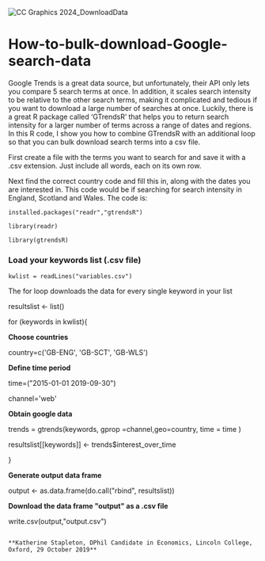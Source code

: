 
![CC Graphics 2024_DownloadData](https://github.com/csae-coders-corner/How-to-bulk-download-Google-search-data/assets/148211163/f1c0608d-c4c6-430d-a33c-bf567946209a)

# How-to-bulk-download-Google-search-data
Google Trends is a great data source, but unfortunately, their API only lets you compare 5 search terms at once. In addition, it scales search intensity to be relative to the other search terms, making it complicated and tedious if you want to download a large number of searches at once. Luckily, there is a great R package called ‘GTrendsR’ that helps you to return search intensity for a larger number of terms across a range of dates and regions. In this R code, I show you how to combine GTrendsR with an additional loop so that you can bulk download search terms into a csv file.

First create a file with the terms you want to search for and save it with a .csv extension. Just include all words, each on its own row.

Next find the correct country code and fill this in, along with the dates you are interested in. This code would be if searching for search intensity in England, Scotland and Wales. The code is:

```
installed.packages("readr","gtrendsR")

library(readr)

library(gtrendsR)
```

### Load your keywords list (.csv file)

```
kwlist = readLines("variables.csv")
```

The for loop downloads the data for every single keyword in your list


resultslist <- list() 

for (keywords in kwlist){

**Choose countries**

  country=c('GB-ENG', 'GB-SCT', 'GB-WLS')

**Define time period**

  time=("2015-01-01 2019-09-30")

  channel='web'

**Obtain google data**

trends = gtrends(keywords, gprop =channel,geo=country, time = time )

resultslist[[keywords]] <- trends$interest_over_time

}

**Generate output data frame**

output <- as.data.frame(do.call("rbind", resultslist)) 

**Download the data frame "output" as a .csv file**

write.csv(output,"output.csv")
```

**Katherine Stapleton, DPhil Candidate in Economics, Lincoln College, Oxford, 29 October 2019**

